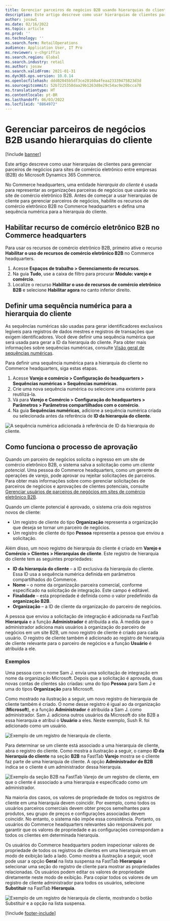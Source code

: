 ```yaml
---
title: Gerenciar parceiros de negócios B2B usando hierarquias do cliente
description: Este artigo descreve como usar hierarquias de clientes para gerenciar parceiros de negócios para sites de comércio eletrônico entre empresas (B2B) do Microsoft Dynamics 365 Commerce.
author: josaw1
ms.date: 02/16/2022
ms.topic: article
ms.prod: ''
ms.technology: ''
ms.search.form: RetailOperations
audience: Application User, IT Pro
ms.reviewer: v-chgriffin
ms.search.region: Global
ms.search.industry: retail
ms.author: josaw
ms.search.validFrom: 2021-01-31
ms.dyn365.ops.version: 10.0.14
ms.openlocfilehash: ddd02045b5df3ce20160a4feaa23339475823d3d
ms.sourcegitcommit: 52b7225350daa29b1263d8e29c54ac9e20bcca70
ms.translationtype: HT
ms.contentlocale: pt-BR
ms.lasthandoff: 06/03/2022
ms.locfileid: "8864972"
---
```

# <a name="manage-b2b-business-partners-using-customer-hierarchies"></a>Gerenciar parceiros de negócios B2B usando hierarquias do cliente

[!include [banner](../../includes/banner.md)]

Este artigo descreve como usar hierarquias de clientes para gerenciar parceiros de negócios para sites de comércio eletrônico entre empresas (B2B) do Microsoft Dynamics 365 Commerce.

No Commerce headquarters, uma entidade *hierarquia do cliente* é usada para representar as organizações parceiras de negócios que usarão seu site de comércio eletrônico B2B. Antes de começar a usar hierarquias de cliente para gerenciar parceiros de negócios, habilite os recursos de comércio eletrônico B2B no Commerce headquarters e defina uma sequência numérica para a hierarquia do cliente.

## <a name="enable-the-b2b-e-commerce-feature-in-commerce-headquarters"></a>Habilitar recurso de comércio eletrônico B2B no Commerce headquarters

Para usar os recursos de comércio eletrônico B2B, primeiro ative o recurso **Habilitar o uso de recursos de comércio eletrônico B2B** no Commerce headquarters.

1. Acesse **Espaços de trabalho \> Gerenciamento de recursos**.
1. Na guia **Tudo**, use a caixa de filtro para procurar **Módulo: varejo e comércio**.
1. Localize o recurso **Habilitar o uso de recursos de comércio eletrônico B2B** e selecione **Habilitar agora** no canto inferior direito.

## <a name="define-a-number-sequence-for-the-customer-hierarchy"></a>Definir uma sequência numérica para a hierarquia do cliente

As sequências numéricas são usadas para gerar identificadores exclusivos legíveis para registros de dados mestres e registros de transações que exigem identificadores. Você deve definir uma sequência numérica que será usada para gerar a ID da hierarquia do cliente. Para obter mais informações sobre sequências numéricas, consulte [Visão geral de sequências numéricas](/dynamics365/fin-ops-core/fin-ops/organization-administration/number-sequence-overview).

Para definir uma sequência numérica para a hierarquia do cliente no Commerce headquarters, siga estas etapas.

1. Acesse **Varejo e comércio \> Configuração do headquarters \> Sequências numéricas \> Sequências numéricas**.
1. Crie uma nova sequência numérica ou selecione uma existente para reutilizá-la.
1. Vá para **Varejo e Comércio \> Configuração do headquarters \> Parâmetros \> Parâmetros compartilhados com o comércio**.
1. Na guia **Sequências numéricas**, adicione a sequência numérica criada ou selecionada antes da referência de **ID da hierarquia do cliente**.

![A sequência numérica adicionada à referência de ID da hierarquia do cliente.](../media/NumberSequenceCustHierarchy.png)

## <a name="how-the-approval-process-works"></a>Como funciona o processo de aprovação

Quando um parceiro de negócios solicita o ingresso em um site de comércio eletrônico B2B, o sistema salva a solicitação como um *cliente potencial*. Uma pessoa do Commerce headquarters, como um gerente de operações de varejo, pode aprovar ou rejeitar solicitações de parceiros. Para obter mais informações sobre como gerenciar solicitações de parceiros de negócios e aprovações de clientes potenciais, consulte [Gerenciar usuários de parceiros de negócios em sites de comércio eletrônico B2B](manage-b2b-users.md).

Quando um cliente potencial é aprovado, o sistema cria dois registros novos de cliente:

- Um registro de cliente do tipo **Organização** representa a organização que deseja se tornar um parceiro de negócios.
- Um registro de cliente do tipo **Pessoa** representa a pessoa que enviou a solicitação.

Além disso, um novo registro de hierarquia do cliente é criado em **Varejo e Comércio \> Clientes \> Hierarquias de cliente**. Este registro de hierarquia do cliente tem as seguintes propriedades:

- **ID da hierarquia do cliente** – a ID exclusiva da hierarquia do cliente. Essa ID usa a sequência numérica definida em parâmetros compartilhados do Commerce.
- **Nome** – o nome da organização parceira comercial, conforme especificado na solicitação de integração. Este campo é editável.
- **Finalidade** – esta propriedade é definida como o valor predefinido da **organização B2B**.
- **Organização** – a ID de cliente da organização do parceiro de negócios.

A pessoa que enviou a solicitação de integração é adicionada na FastTab **Hierarquia** e a função **Administrador** é atribuída a ela. À medida que o administrador adiciona mais usuários à organização do parceiro de negócios em um site B2B, um novo registro de cliente é criado para cada usuário. O registro de cliente também é adicionado ao registro de hierarquia de cliente relevante para o parceiro de negócios e a função **Usuário** é atribuída a ele.

### <a name="examples"></a>Exemplos

Uma pessoa com o nome Sam J. envia uma solicitação de integração em nome da organização Microsoft. Depois que a solicitação é aprovada, duas novas contas de clientes são criadas: uma do tipo **Pessoa** para Sam J e uma do tipos **Organização** para Microsoft.

Como mostrado na ilustração a seguir, um novo registro de hierarquia de cliente também é criado. O nome desse registro é igual ao da organização (**Microsoft**), e a função **Administrador** é atribuída a Sam J. como administrador. Sam J. adiciona outros usuários da Microsoft do site B2B a essa hierarquia e atribui o **Usuário** a eles. Neste exemplo, Sush R. foi adicionado como um usuário.

![Exemplo de um registro de hierarquia de cliente.](../media/CustomerHierarchy2.png)

Para determinar se um cliente está associado a uma hierarquia de cliente, abra o registro do cliente. Como mostra a ilustração a seguir, o campo **ID da hierarquia do cliente** na seção **B2B** na FastTab **Varejo** mostra se o cliente faz parte de uma hierarquia de cliente. A opção **Administrador de B2B** indica se o cliente é um administrador dessa hierarquia.

![Exemplo da seção B2B na FastTab Varejo de um registro de cliente, em que o cliente é associado a uma hierarquia e especificado como um administrador.](../media/CustomerHierarchyMapping2.png)

Na maioria dos casos, os valores de propriedade de todos os registros de cliente em uma hierarquia devem coincidir. Por exemplo, como todos os usuários parceiros comerciais devem obter preços semelhantes para produtos, seu grupo de preços e configurações associadas devem coincidir. No entanto, o sistema não impõe essa consistência. Portanto, os usuários do Commerce headquarters relevantes são responsáveis por garantir que os valores de propriedade e as configurações correspondam a todos os clientes em determinada hierarquia.

Os usuários do Commerce headquarters podem inspecionar valores de propriedade de todos os registros de clientes em uma hierarquia em um modo de exibição lado a lado. Como mostra a ilustração a seguir, você pode usar a opção **Geral** na lista suspensa na FastTab **Hierarquia** e selecionar uma seção do registro de cliente para mostrar as propriedades relacionadas. Os usuários podem editar os valores de propriedade diretamente neste modo de exibição. Para copiar todos os valores de um registro de cliente administrador para todos os usuários, selecione **Substituir** na FastTab **Hierarquia**.

![Exemplo de um registro de hierarquia de cliente, mostrando o botão Substituir e a opção na lista suspensa.](../media/HierarchyDetails2.png)

[!include [footer-include](../../includes/footer-banner.md)]
